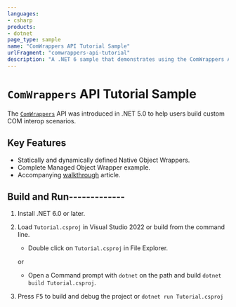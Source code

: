 ```yaml
---
languages:
- csharp
products:
- dotnet
page_type: sample
name: "ComWrappers API Tutorial Sample"
urlFragment: "comwrappers-api-tutorial"
description: "A .NET 6 sample that demonstrates using the ComWrappers API to define native and managed object wrappers."
---
```


# `ComWrappers` API Tutorial Sample

The [`ComWrappers`](https://docs.microsoft.com/dotnet/api/system.runtime.interopservices.comwrappers) API was introduced in .NET 5.0 to help users build custom COM interop scenarios.

## Key Features

- Statically and dynamically defined Native Object Wrappers.
- Complete Managed Object Wrapper example.
- Accompanying [walkthrough](https://docs.microsoft.com/dotnet/standard/native-interop/tutorial-comwrappers) article.

## Build and Run-------------

1) Install .NET 6.0 or later.

1) Load `Tutorial.csproj` in Visual Studio 2022 or build from the command line.
    - Double click on `Tutorial.csproj` in File Explorer.

    or

    - Open a Command prompt with `dotnet` on the path and build `dotnet build Tutorial.csproj`.

1) Press <kbd>F5</kbd> to build and debug the project or `dotnet run Tutorial.csproj`
